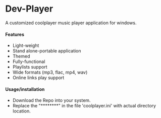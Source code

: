 # Dev-Player
A customized coolplayer music player application for windows.
<br>
#### Features
+ Light-weight
+ Stand alone-portable application
+ Themed
+ Fully-functional
+ Playlists support
+ Wide formats (mp3, flac, mp4, wav)
+ Online links play support


#### Usage/installation
+ Download the Repo into your system.
+ Replace the "********" in the file 'coolplayer.ini' with actual directory location.
